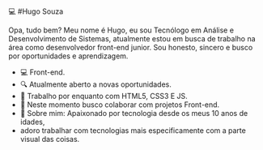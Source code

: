 💻 #Hugo Souza
    <p>Opa, tudo bem?
    Meu nome é Hugo, eu sou Tecnólogo em Análise e Desenvolvimento de Sistemas, 
    atualmente estou em busca de trabalho na área como desenvolvedor front-end junior.
    Sou honesto, sincero e busco por oportunidades e aprendizagem.</p>

<ul>
  <li>💻 Front-end.</li>
  <li>🔍 Atualmente aberto a novas oportunidades.</li>
  <li>📰 Trabalho por enquanto com HTML5, CSS3 E JS.</li>
  <li>📡 Neste momento busco colaborar com projetos Front-end.</li>
  <li>💬 Sobre mim: Apaixonado por tecnologia desde os meus 10 anos de idades,</li>
  <li>adoro trabalhar com tecnologias mais especificamente com a parte visual 
   das coisas.</li>
</ul>  


